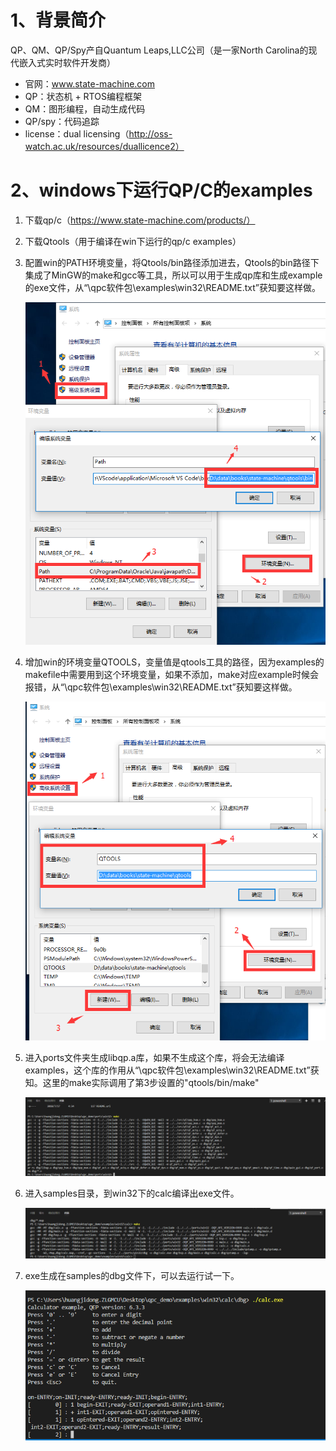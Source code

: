 # 1、背景简介

QP、QM、QP/Spy产自Quantum Leaps,LLC公司（是一家North Carolina的现代嵌入式实时软件开发商）



- 官网：www.state-machine.com
- QP：状态机 + RTOS编程框架
- QM：图形编程，自动生成代码
- QP/spy：代码追踪
- license：dual licensing（http://oss-watch.ac.uk/resources/duallicence2）

# 2、windows下运行QP/C的examples

1. 下载qp/c（https://www.state-machine.com/products/）
2. 下载Qtools（用于编译在win下运行的qp/c examples）
3. 配置win的PATH环境变量，将Qtools/bin路径添加进去，Qtools的bin路径下集成了MinGW的make和gcc等工具，所以可以用于生成qp库和生成example的exe文件，从“\qpc软件包\examples\win32\README.txt”获知要这样做。

    ![配置环境1](./pic/1.png)

4. 增加win的环境变量QTOOLS，变量值是qtools工具的路径，因为examples的makefile中需要用到这个环境变量，如果不添加，make对应example时候会报错，从“\qpc软件包\examples\win32\README.txt”获知要这样做。

    ![配置环境2](./pic/2.png)

5. 进入ports文件夹生成libqp.a库，如果不生成这个库，将会无法编译examples，这个库的作用从“\qpc软件包\examples\win32\README.txt”获知。这里的make实际调用了第3步设置的"qtools/bin/make"

    ![生成libqp.a](./pic/3.png)

6. 进入samples目录，到win32下的calc编译出exe文件。

    ![编译生成samples exe](./pic/4.png)

7. exe生成在samples的dbg文件下，可以去运行试一下。

    ![运行生成的exe](./pic/5.png)
